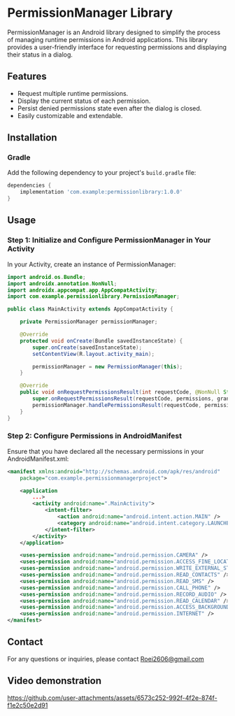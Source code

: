 # PermissionManager Library

PermissionManager is an Android library designed to simplify the process of managing runtime permissions in Android applications. This library provides a user-friendly interface for requesting permissions and displaying their status in a dialog.

## Features

- Request multiple runtime permissions.
- Display the current status of each permission.
- Persist denied permissions state even after the dialog is closed.
- Easily customizable and extendable.

## Installation

### Gradle

Add the following dependency to your project's `build.gradle` file:

```gradle
dependencies {
    implementation 'com.example:permissionlibrary:1.0.0'
}
```
## Usage

### Step 1: Initialize and Configure PermissionManager in Your Activity
In your Activity, create an instance of PermissionManager:
```java
import android.os.Bundle;
import androidx.annotation.NonNull;
import androidx.appcompat.app.AppCompatActivity;
import com.example.permissionlibrary.PermissionManager;

public class MainActivity extends AppCompatActivity {

    private PermissionManager permissionManager;

    @Override
    protected void onCreate(Bundle savedInstanceState) {
        super.onCreate(savedInstanceState);
        setContentView(R.layout.activity_main);

        permissionManager = new PermissionManager(this);
    }

    @Override
    public void onRequestPermissionsResult(int requestCode, @NonNull String[] permissions, @NonNull int[] grantResults) {
        super.onRequestPermissionsResult(requestCode, permissions, grantResults);
        permissionManager.handlePermissionsResult(requestCode, permissions, grantResults);
    }
}
```
### Step 2: Configure Permissions in AndroidManifest
Ensure that you have declared all the necessary permissions in your AndroidManifest.xml:
```xml
<manifest xmlns:android="http://schemas.android.com/apk/res/android"
    package="com.example.permissionmanagerproject">

    <application
        ...>
        <activity android:name=".MainActivity">
            <intent-filter>
                <action android:name="android.intent.action.MAIN" />
                <category android:name="android.intent.category.LAUNCHER" />
            </intent-filter>
        </activity>
    </application>

    <uses-permission android:name="android.permission.CAMERA" />
    <uses-permission android:name="android.permission.ACCESS_FINE_LOCATION" />
    <uses-permission android:name="android.permission.WRITE_EXTERNAL_STORAGE" />
    <uses-permission android:name="android.permission.READ_CONTACTS" />
    <uses-permission android:name="android.permission.READ_SMS" />
    <uses-permission android:name="android.permission.CALL_PHONE" />
    <uses-permission android:name="android.permission.RECORD_AUDIO" />
    <uses-permission android:name="android.permission.READ_CALENDAR" />
    <uses-permission android:name="android.permission.ACCESS_BACKGROUND_LOCATION" />
    <uses-permission android:name="android.permission.INTERNET" />
</manifest>
```

## Contact
For any questions or inquiries, please contact Roei2606@gmail.com

## Video demonstration
https://github.com/user-attachments/assets/6573c252-992f-4f2e-874f-f1e2c50e2d91


